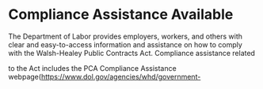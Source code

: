 # Compliance Assistance Available

The Department of Labor provides employers, workers, and others with clear and easy-to-access information and assistance on how to comply with the Walsh-Healey Public Contracts Act. Compliance assistance related

to the Act includes the PCA Compliance Assistance webpage(https://www.dol.gov/agencies/whd/government-